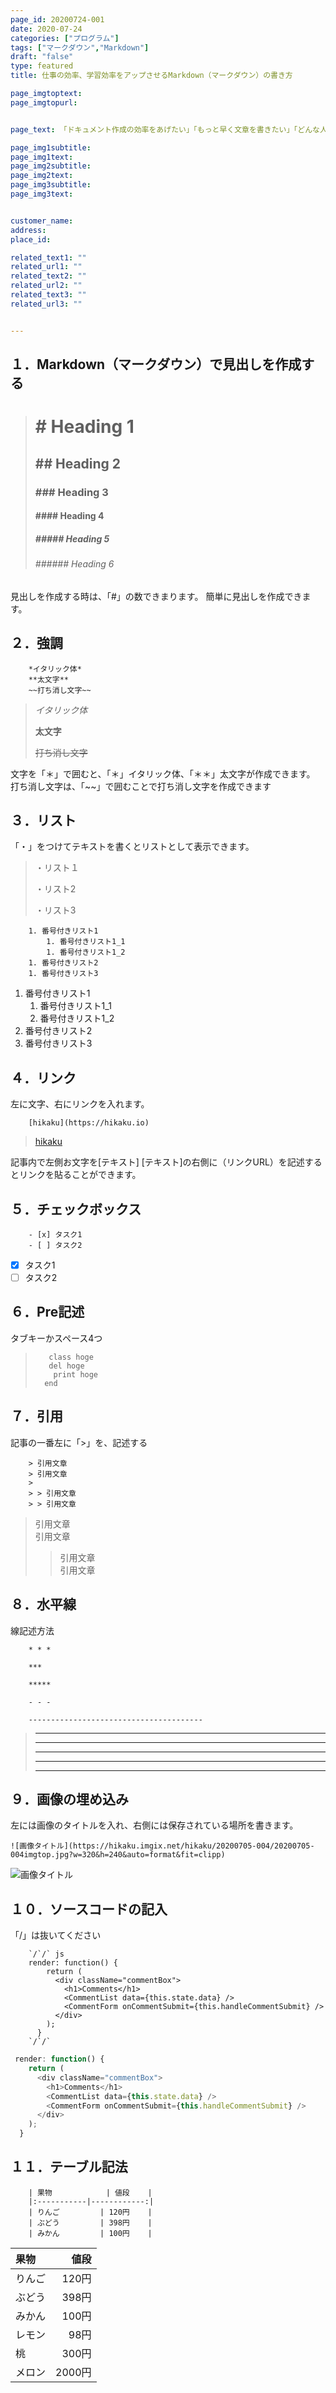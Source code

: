 ```yaml
---
page_id: 20200724-001
date: 2020-07-24
categories: ["プログラム"] 
tags: ["マークダウン","Markdown"] 
draft: "false"
type: featured
title: 仕事の効率、学習効率をアップさせるMarkdown（マークダウン）の書き方

page_imgtoptext: 
page_imgtopurl: 


page_text: 「ドキュメント作成の効率をあげたい」「もっと早く文章を書きたい」「どんな人でも簡単に読めるように書きたい」マークダウンを使用することで、見出しや強調などの文字装飾が簡単にできます。文書の作成ができ、仕事の効率、学習効率が上がります。そこで、Markdown（マークダウン）の書き方を解説します。

page_img1subtitle: 
page_img1text: 
page_img2subtitle: 
page_img2text: 
page_img3subtitle: 
page_img3text: 


customer_name: 
address: 
place_id: 

related_text1: ""
related_url1: ""
related_text2: ""
related_url2: ""
related_text3: ""
related_url3: ""


---
```




## １．Markdown（マークダウン）で見出しを作成する

> # # Heading 1
> ## ## Heading 2
> ### ### Heading 3
> #### #### Heading 4
> ##### ##### Heading 5
> ###### ###### Heading 6

見出しを作成する時は、「#」の数できまります。
簡単に見出しを作成できます。

## ２．強調
        *イタリック体*
        **太文字**
        ~~打ち消し文字~~



>*イタリック体*
>
>**太文字**
>
>~~打ち消し文字~~

文字を「＊」で囲むと、「＊」イタリック体、「＊＊」太文字が作成できます。
打ち消し文字は、「~~」で囲むことで打ち消し文字を作成できます

## ３．リスト
「・」をつけてテキストを書くとリストとして表示できます。

>・リスト１
>
>・リスト2
>
>・リスト3


        1. 番号付きリスト1
            1. 番号付きリスト1_1
            1. 番号付きリスト1_2
        1. 番号付きリスト2
        1. 番号付きリスト3

1. 番号付きリスト1
    1. 番号付きリスト1_1
    1. 番号付きリスト1_2
1. 番号付きリスト2
1. 番号付きリスト3




## ４．リンク

左に文字、右にリンクを入れます。

        [hikaku](https://hikaku.io)  
>[hikaku](https://hikaku.io)  


記事内で左側お文字を[テキスト]
[テキスト]の右側に（リンクURL）を記述するとリンクを貼ることができます。  

## ５．チェックボックス

        - [x] タスク1
        - [ ] タスク2

- [x] タスク1
- [ ] タスク2

## ６．Pre記述

タブキーかスペース4つ

>        class hoge
>        del hoge
>         print hoge
>       end

## ７．引用
記事の一番左に「>」を、記述する

        > 引用文章  
        > 引用文章  
        > 
        > > 引用文章  
        > > 引用文章  

> 引用文章  
> 引用文章  
> 
> > 引用文章  
> > 引用文章  

## ８．水平線

線記述方法

        * * *

        ***

        *****

        - - -

        ---------------------------------------


>* * *
>***
>*****
>- - -
>---------------------------------------


## ９．画像の埋め込み

左には画像のタイトルを入れ、右側には保存されている場所を書きます。

    ![画像タイトル](https://hikaku.imgix.net/hikaku/20200705-004/20200705-004imgtop.jpg?w=320&h=240&auto=format&fit=clipp)

![画像タイトル](https://hikaku.imgix.net/hikaku/20200705-004/20200705-004imgtop.jpg?w=320&h=240&auto=format&fit=clipp)


## １０．ソースコードの記入
「/」は抜いてください

        `/`/` js
        render: function() {
            return (
              <div className="commentBox">
                <h1>Comments</h1>
                <CommentList data={this.state.data} />
                <CommentForm onCommentSubmit={this.handleCommentSubmit} />
              </div>
            );
          }
        `/`/`

``` js
 render: function() {
    return (
      <div className="commentBox">
        <h1>Comments</h1>
        <CommentList data={this.state.data} />
        <CommentForm onCommentSubmit={this.handleCommentSubmit} />
      </div>
    );
  }
```


## １１．テーブル記法

        | 果物            | 値段    |
        |:-----------|------------:|
        | りんご         | 120円    |
        | ぶどう         | 398円    |
        | みかん         | 100円    |

| 果物            | 値段    |
|:-----------|------------:|
| りんご         | 120円    |
| ぶどう         | 398円    |
| みかん         | 100円    |
| レモン         | 98円     |
| 桃            | 300円    | 
| メロン         | 2000円   |


